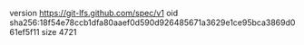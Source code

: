 version https://git-lfs.github.com/spec/v1
oid sha256:18f54e78ccb1dfa80aaef0d590d926485671a3629e1ce95bca3869d061ef5f11
size 4721
